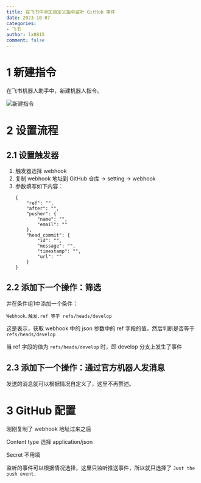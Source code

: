 ```yaml
---
title: 在飞书中添加自定义指令监听 GitHub 事件
date: 2023-10-07
categories:
- 飞书
author: lx0815
comment: false
---
```


# 1 新建指令

在飞书机器人助手中，新建机器人指令。

![新建指令](https://cdn.jsdelivr.net/gh/zrgzs/images@main/images/202310071028295.png)

# 2 设置流程

## 2.1 设置触发器

1. 触发器选择 webhook
2. 复制 webhook 地址到 GitHub 仓库 -> setting -> webhook
3. 参数填写如下内容：
   ```text
   {
       "ref": "",
       "after": "",
       "pusher": {
           "name": "",
           "email": ""
       },
       "head_commit": {
           "id": "",
           "message": "",
           "timestamp": "",
           "url": ""
       }
   }
   ```

## 2.2 添加下一个操作：筛选

并在条件组1中添加一个条件：

`Webhook.触发.ref 等于 refs/heads/develop`

这是表示，获取 webhook 中的 json 参数中的 ref 字段的值，然后判断是否等于 `refs/heads/develop`

当 ref 字段的值为 `refs/heads/develop` 时，即 develop 分支上发生了事件

## 2.3 添加下一个操作：通过官方机器人发消息

发送的消息就可以根据情况自定义了，这里不再赘述。

# 3 GitHub 配置

刚刚复制了 webhook 地址过来之后

Content type 选择 application/json

Secret 不用填

监听的事件可以根据情况选择，这里只监听推送事件，所以就只选择了 `Just the push event.`

